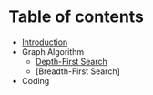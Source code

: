 # Table of contents

* [Introduction](README.md)
* Graph Algorithm
  * [Depth-First Search](graph-algorithm/depth-first-search.md)
  * \[Breadth-First Search\]
* Coding

